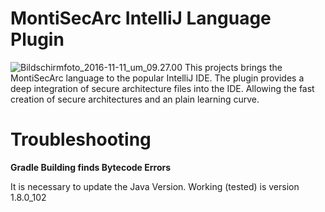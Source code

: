 # MontiSecArc IntelliJ Language Plugin
![Bildschirmfoto_2016-11-11_um_09.27.00](/uploads/bb4676c2ca848e1420f3d5ad710ce210/Bildschirmfoto_2016-11-11_um_09.27.00.png)
This projects brings the MontiSecArc language to the popular IntelliJ IDE. The plugin provides a deep integration of secure architecture files into the IDE. Allowing the fast creation of secure architectures and an plain learning curve.

# Troubleshooting

**Gradle Building finds Bytecode Errors**

It is necessary to update the Java Version. Working (tested) is version 1.8.0_102